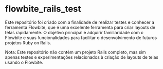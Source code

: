 # flowbite_rails_test

Este repositório foi criado com a finalidade de realizar testes e conhecer a ferramenta Flowbite, que é uma excelente ferramenta para criar layouts de telas rapidamente. O objetivo principal é adquirir familiaridade com o Flowbite e suas funcionalidades para facilitar o desenvolvimento de futuros projetos Ruby on Rails.

Nota: Este repositório não contém um projeto Rails completo, mas sim apenas testes e experimentações relacionados à criação de layouts de telas usando o Flowbite.